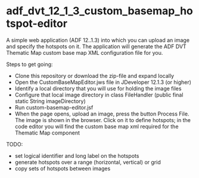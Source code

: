 adf_dvt_12_1_3_custom_basemap_hotspot-editor
============================================

A simple web application (ADF 12..1.3) into which you can upload an image and specify the hotspots on it. The application will generate the ADF DVT Thematic Map custom base map XML configuration file for you.

Steps to get going:

- Clone this repository or download the zip-file and expand locally
- Open the CustomBaseMapEditor.jws file in JDeveloper 12.1.3 (or higher)
- Identify a local directory that you will use for holding the image files
- Configure that local image directory in class FileHandler (public final static String imageDirectory)
- Run custom-basemap-editor.jsf
- When the page opens, upload an image, press the button Process File. The image is shown in the browser. Click on it to define hotspots; in the code editor you will find the custom base map xml required for the Thematic Map component

TODO:
- set logical identifier and long label on the hotspots
- generate hotspots over a range (horizontal, vertical) or grid
- copy sets of hotspots between images
